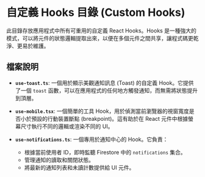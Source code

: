 # 自定義 Hooks 目錄 (Custom Hooks)

此目錄存放應用程式中所有可重用的自定義 React Hooks。Hooks 是一種強大的模式，可以將元件的狀態邏輯提取出來，以便在多個元件之間共享，讓程式碼更乾淨、更易於維護。

## 檔案說明

- **`use-toast.ts`**: 一個用於顯示美觀通知訊息 (Toast) 的自定義 Hook。它提供了一個 `toast` 函數，可以在應用程式的任何地方觸發通知，而無需將狀態提升到頂層。

- **`use-mobile.tsx`**: 一個簡單的工具 Hook，用於偵測當前瀏覽器的視窗寬度是否小於預設的行動裝置斷點 (breakpoint)。這有助於在 React 元件中根據螢幕尺寸執行不同的邏輯或渲染不同的 UI。

- **`use-notifications.ts`**: 一個專用於通知中心的 Hook。它負責：
  - 根據當前使用者 ID，即時監聽 Firestore 中的 `notifications` 集合。
  - 管理通知的讀取和關閉狀態。
  - 將最新的通知列表和未讀計數提供給 UI 元件。
